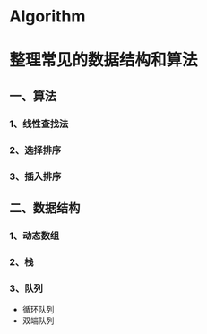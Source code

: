 # Algorithm
# 整理常见的数据结构和算法
## 一、算法
### 1、线性查找法
### 2、选择排序
### 3、插入排序

## 二、数据结构
### 1、动态数组
### 2、栈
### 3、队列
* 循环队列
* 双端队列